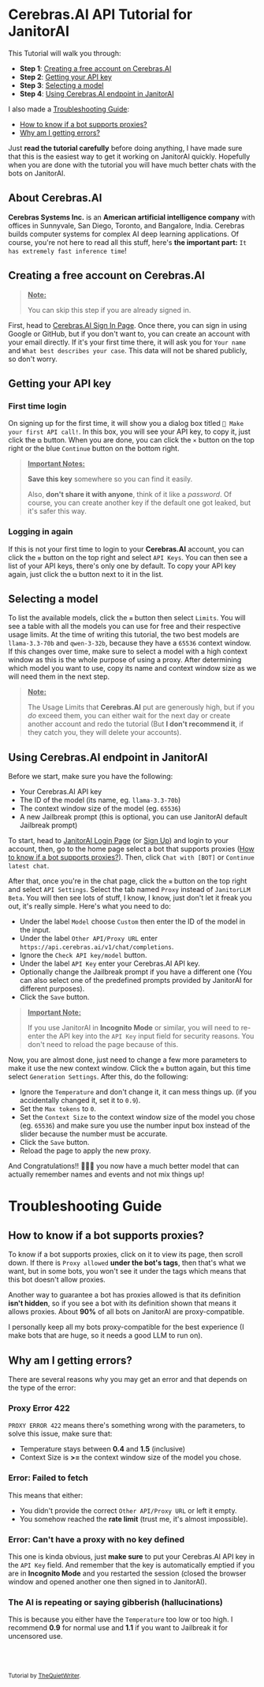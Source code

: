 # Cerebras.AI API Tutorial for JanitorAI

This Tutorial will walk you through:
+ **Step 1**: [Creating a free account on Cerebras.AI](#creating-a-free-account-on-cerebrasai)
+ **Step 2**: [Getting your API key](#getting-your-api-key)
+ **Step 3**: [Selecting a model](#selecting-a-model)
+ **Step 4**: [Using Cerebras.AI endpoint in JanitorAI](#using-cerebrasai-endpoint-in-janitorai)

I also made a [Troubleshooting Guide](#troubleshooting-guide):
+ [How to know if a bot supports proxies?](#how-to-know-if-a-bot-supports-proxies)
+ [Why am I getting errors?](#why-am-i-getting-errors)

Just **read the tutorial carefully** before doing anything, I have made sure that this is the easiest way to get it working on JanitorAI quickly. Hopefully when you are done with the tutorial you will have much better chats with the bots on JanitorAI.

## About Cerebras.AI
**Cerebras Systems Inc.** is an **American artificial intelligence company** with offices in Sunnyvale, San Diego, Toronto, and Bangalore, India. Cerebras builds computer systems for complex AI deep learning applications. Of course, you're not here to read all this stuff, here's **the important part:** `It has extremely fast inference time`!

## Creating a free account on Cerebras.AI
> **<u>Note:</u>**
> 
> You can skip this step if you are already signed in.

First, head to [Cerebras.AI Sign In Page](https://cloud.cerebras.ai/). Once there, you can sign in using Google or GitHub, but if you don't want to, you can create an account with your email directly. If it's your first time there, it will ask you for `Your name` and `What best describes your case`. This data will not be shared publicly, so don't worry.

## Getting your API key

### First time login
On signing up for the first time, it will show you a dialog box titled `🚀 Make your first API call!`. In this box, you will see your API key, to copy it, just click the `⧉` button. When you are done, you can click the `×` button on the top right or the blue `Continue` button on the  bottom right.
> **<u>Important Notes:</u>**
> 
> **Save this key** somewhere so you can find it easily.
> 
> Also, **don't share it with anyone**, think of it like a _password_. Of course, you can create another key if the default one got leaked, but it's safer this way.

### Logging in again
If this is not your first time to login to your **Cerebras.AI** account, you can click the `≡` button on the top right and select `API Keys`. You can then see a list of your API keys, there's only one by default. To copy your API key again, just click the `⧉` button next to it in the list.

## Selecting a model
To list the available models, click the `≡` button then select `Limits`. You will see a table with all the models you can use for free and their respective usage limits. At the time of writing this tutorial, the two best models are `llama-3.3-70b` and `qwen-3-32b`, because they have a `65536` context window. If this changes over time, make sure to select a model with a high context window as this is the whole purpose of using a proxy. After determining which model you want to use, copy its name and context window size as we will need them in the next step.
> **<u>Note:</u>**
> 
> The Usage Limits that **Cerebras.AI** put are generously high, but if you *do* exceed them, you can either wait for the next day or create another account and redo the tutorial (But **I don't recommend it**, if they catch you, they will delete your accounts).

## Using Cerebras.AI endpoint in JanitorAI
Before we start, make sure you have the following:
+ Your Cerebras.AI API key
+ The ID of the model (its name, eg. `llama-3.3-70b`)
+ The context window size of the model (eg. `65536`)
+ A new Jailbreak prompt (this is optional, you can use JanitorAI default Jailbreak prompt)

To start, head to [JanitorAI Login Page](https://janitorai.com/login) (or [Sign Up](https://janitorai.com/register)) and login to your account, then, go to the home page select a bot that supports proxies ([How to know if a bot supports proxies?](#how-to-know-if-a-bot-supports-proxies)). Then, click `Chat with [BOT]` or `Continue latest chat`.

After that, once you're in the chat page, click the `≡` button on the top right and select `API Settings`. Select the tab named `Proxy` instead of `JanitorLLM Beta`. You will then see lots of stuff, I know, I know, just don't let it freak you out, it's really simple. Here's what you need to do: 
+ Under the label `Model` choose `Custom` then enter the ID of the model in the input.
+ Under the label `Other API/Proxy URL` enter `https://api.cerebras.ai/v1/chat/completions`.
+ Ignore the `Check API key/model` button.
+ Under the label `API Key` enter your Cerebras.AI API key.
+ Optionally change the Jailbreak prompt if you have a different one (You can also select one of the predefined prompts provided by JanitorAI for different purposes).
+ Click the `Save` button.

> **<u>Important Note:</u>**
> 
> If you use JanitorAI in **Incognito Mode** or similar, you will need to re-enter the API key into the `API Key` input field for security reasons. You don't need to reload the page because of this.

Now, you are almost done, just need to change a few more parameters to make it use the new context window. Click the `≡` button again, but this time select `Generation Settings`. After this, do the following:
+ Ignore the `Temperature` and don't change it, it can mess things up. (if you accidentally changed it, set it to `0.9`).
+ Set the `Max tokens` to `0`.
+ Set the `Context Size` to the context window size of the model you chose (eg. `65536`) and make sure you use the number input box instead of the slider because the number must be accurate.
+ Click the `Save` button.
+ Reload the page to apply the new proxy.

And Congratulations!! 🎉🎉🎉 you now have a much better model that can actually remember names and events and not mix things up!


# Troubleshooting Guide

## How to know if a bot supports proxies?
To know if a bot supports proxies, click on it to view its page, then scroll down.
If there is `Proxy allowed` **under the bot's tags**, then that's what we want, but in some bots, you won't see it under the tags which means that this bot doesn't allow proxies.

Another way to guarantee a bot has proxies allowed is that its definition **isn't hidden**, so if you see a bot with its definition shown that means it allows proxies. About **90%** of all bots on JanitorAI are proxy-compatible.

I personally keep all my bots proxy-compatible for the best experience (I make bots that are huge, so it needs a good LLM to run on).

## Why am I getting errors?
There are several reasons why you may get an error and that depends on the type of the error:

### Proxy Error 422
`PROXY ERROR 422` means there's something wrong with the parameters, to solve this issue, make sure that:
+ Temperature stays between **0.4** and **1.5** (inclusive)
+ Context Size is **>=** the context window size of the model you chose.

### Error: Failed to fetch
This means that either:
+ You didn't provide the correct `Other API/Proxy URL` or left it empty.
+ You somehow reached the **rate limit** (trust me, it's almost impossible).

### Error: Can't have a proxy with no key defined
This one is kinda obvious, just **make sure** to put your Cerebras.AI API key in the `API Key` field. And remember that the key is automatically emptied if you are in **Incognito Mode** and you restarted the session (closed the browser window and opened another one then signed in to JanitorAI).

### The AI is repeating or saying gibberish (hallucinations)
This is because you either have the `Temperature` too low or too high. I recommend **0.9** for normal use and **1.1** if you want to Jailbreak it for uncensored use.


<br><br><br>
<small>Tutorial by [TheQuietWriter](https://janitorai.com/profiles/17a94471-5723-443b-bb9d-5e612be8eea5_profile-of-the-quiet-writer).</small>
